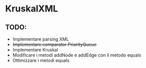 # KruskalXML

## TODO:
- Implementare parsing XML
- ~~Implementare comparator PriorityQueue~~
- Implementare Kruskal
- Modificare i metodi addNode e addEdge con il metodo equals
- Ottimizzare i metodi equals
